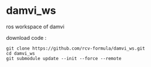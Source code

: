 # damvi_ws
ros workspace of damvi

download code : 
```
git clone https://github.com/rcv-formula/damvi_ws.git
cd damvi_ws
git submodule update --init --force --remote
```
